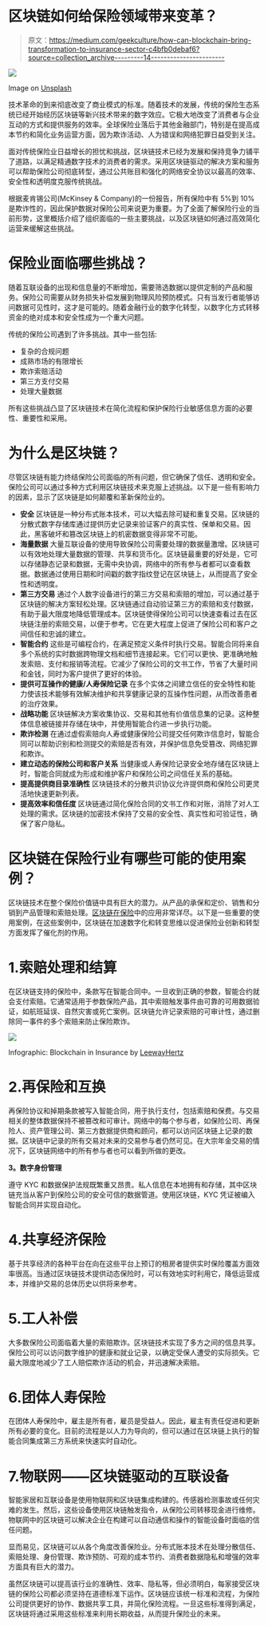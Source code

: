 # 区块链如何给保险领域带来变革？

> 原文：<https://medium.com/geekculture/how-can-blockchain-bring-transformation-to-insurance-sector-c4bfb0debaf6?source=collection_archive---------14----------------------->

![](img/d36718475ada61f9270add78c1c68d56.png)

Image on [Unsplash](https://unsplash.com/photos/5fNmWej4tAA)

技术革命的到来彻底改变了商业模式的标准。随着技术的发展，传统的保险生态系统已经开始经历区块链等新兴技术带来的数字效应。它极大地改变了消费者与企业互动的方式和提供服务的效率。全球保险业落后于其他金融部门，特别是在提高成本节约和简化业务运营方面，因为欺诈活动、人为错误和网络犯罪日益受到关注。

面对传统保险业日益增长的担忧和挑战，区块链技术已经为发展和保持竞争力铺平了道路，以满足精通数字技术的消费者的需求。采用区块链驱动的解决方案和服务可以帮助保险公司彻底转型，通过公共账目和强化的网络安全协议以最高的效率、安全性和透明度克服传统挑战。

根据麦肯锡公司(McKinsey & Company)的一份报告，所有保险中有 5%到 10%是欺诈性的，因此保护数据对保险公司来说更为重要。为了全面了解保险行业的当前形势，这里概括介绍了组织面临的一些主要挑战，以及区块链如何通过高效简化运营来缓解这些挑战。

# 保险业面临哪些挑战？

随着互联设备的出现和信息量的不断增加，需要筛选数据以提供定制的产品和服务。保险公司需要从财务损失补偿发展到物理风险预防模式。只有当发行者能够访问数据可见性时，这才是可能的。随着金融行业的数字化转型，以数字化方式转移资金的绝对成本和安全性成为一个重大问题。

传统的保险公司遇到了许多挑战。其中一些包括:

*   复杂的合规问题
*   成熟市场的有限增长
*   欺诈索赔活动
*   第三方支付交易
*   处理大量数据

所有这些挑战凸显了区块链技术在简化流程和保护保险行业敏感信息方面的必要性、重要性和采用。

# 为什么是区块链？

尽管区块链有能力终结保险公司面临的所有问题，但它确保了信任、透明和安全。保险公司可以通过多种方式利用区块链技术来克服上述挑战。以下是一些有影响力的因素，显示了区块链是如何颠覆和革新保险业的。

*   **安全** 区块链是一种分布式账本技术，可以大幅去除可疑和重复交易。区块链的分散式数字存储库通过提供历史记录来验证客户的真实性、保单和交易。因此，黑客破坏和篡改区块链上的机密数据变得非常不可能。
*   **海量数据** 大量互联设备的使用导致保险公司需要处理的数据量激增。区块链可以有效地处理大量数据的管理、共享和货币化。区块链最重要的好处是，它可以存储静态记录和数据，无需中央协调，网络中的所有参与者都可以查看数据。数据通过使用日期和时间戳的数字指纹登记在区块链上，从而提高了安全性和透明度。
*   **第三方交易** 通过个人数字设备进行的第三方交易和索赔的增加，可以通过基于区块链的解决方案轻松处理。区块链通过自动验证第三方的索赔和支付数据，有助于最大限度地降低管理成本。区块链使得保险公司可以快速查看过去在区块链注册的索赔交易，以便于参考。它在更大程度上促进了保险公司和客户之间信任和忠诚的建立。
*   **智能合约** 这些是可编程合约，在满足预定义条件时执行交易。智能合同将来自多个系统的实时数据跨物理文档和细节连接起来。它们可以更快、更准确地触发索赔、支付和报销等流程。它减少了保险公司的文书工作，节省了大量时间和金钱，同时为客户提供了更好的体验。
*   **提供可互操作的健康/人寿保险记录** 在多个实体之间建立信任的安全特性和能力使该技术能够有效解决维护和共享健康记录的互操作性问题，从而改善患者的治疗效果。
*   **战略功能** 区块链解决方案收集协议、交易和其他有价值信息集的记录。这种整体信息被链接并存储在块中，并使用智能合约进一步执行功能。
*   **欺诈检测** 在通过虚假索赔向人寿或健康保险公司提交任何欺诈信息时，智能合同可以帮助识别和检测提交的索赔是否有效，并保护信息免受篡改、网络犯罪和欺诈。
*   **建立动态的保险公司和客户关系** 当健康或人寿保险记录安全地存储在区块链上时，智能合同就成为形成和维护客户和保险公司之间信任关系的基础。
*   **提高提供商目录准确性** 区块链技术的分散共识协议允许提供商和保险公司更灵活地快速更新列表。
*   **提高效率和信任度** 区块链通过简化保险合同的文书工作和对账，消除了对人工处理的需求。区块链的加密技术保持了交易的安全性、真实性和可验证性，确保了客户隐私。

# 区块链在保险行业有哪些可能的使用案例？

区块链技术在整个保险价值链中具有巨大的潜力。从产品的承保和定价、销售和分销到产品管理和索赔处理。[区块链在保险](https://www.leewayhertz.com/blockchain-insurance-streamlining-insurance-process/)中的应用非常详尽。以下是一些重要的使用案例，在这些案例中，区块链在加速数字化和转变思维以促进保险业创新和转型方面发挥了催化剂的作用。

# 1.索赔处理和结算

在区块链支持的保险中，条款写在智能合同中。一旦收到正确的参数，智能合约就会支付索赔。它通常适用于参数保险产品，其中索赔触发事件由可靠的可用数据验证，如航班延误、自然灾害或死亡案例。区块链允许记录索赔的可审计性，通过删除同一事件的多个索赔来防止保险欺诈。

![](img/5da62dd0bb6b1668e694123b99575a06.png)

Infographic: Blockchain in Insurance by [LeewayHertz](https://www.leewayhertz.com/blockchain-insurance-streamlining-insurance-process/)

# 2.再保险和互换

再保险协议和掉期条款被写入智能合同，用于执行支付，包括索赔和保费。与交易相关的整体数据保持不被篡改和可审计。网络中的每个参与者，如保险公司、再保险人、资产管理公司、第三方数据提供商和顾问，都可以访问区块链上记录的数据。区块链中记录的所有交易对未来的交易参与者仍然可见。在大宗年金交易的情况下，区块链网络中的所有参与者也可以看到所做的更改。

**3。数字身份管理**

遵守 KYC 和数据保护法规既繁重又昂贵。私人信息在本地拥有和存储，其中区块链充当从客户到保险公司的安全可信的数据管道。使用区块链，KYC 凭证被编入智能合同并实现自动化。

# 4.共享经济保险

基于共享经济的各种平台在向在这些平台上预订的租房者提供实时保险覆盖方面效率很高。当通过区块链技术提供动态保险时，可以有效地实时利用它，降低运营成本，并维护交易的总体历史以供将来参考。

# 5.工人补偿

大多数保险公司面临着大量的索赔欺诈。区块链技术实现了多方之间的信息共享。保险公司可以访问数字维护的健康和就业记录，以确定受保人遭受的实际损失。它最大限度地减少了工人赔偿欺诈活动的机会，并迅速解决索赔。

# 6.团体人寿保险

在团体人寿保险中，雇主是所有者，雇员是受益人。因此，雇主有责任促进和更新所有必要的变化。目前的流程是以人力为导向的，但可以通过在区块链上执行的智能合同集成第三方系统来快速实时自动化。

# 7.物联网——区块链驱动的互联设备

智能家居和互联设备是使用物联网和区块链集成构建的。传感器检测事故或任何灾难的发生。然后，这些设备使用区块链触发指令，从保险公司转移现金进行维修。物联网中的区块链可以解决企业在构建可以自动通信和操作的智能设备时面临的信任问题。

显而易见，区块链可以从各个角度改善保险业。分布式账本技术在处理分散信任、索赔处理、身份管理、欺诈预防、可观的成本节约、消费者数据隐私和增强的效率方面具有巨大的潜力。

虽然区块链可以提高该行业的准确性、效率、隐私等，但必须明白，每家接受区块链的保险公司都必须坚持在道德标准下运作。区块链应该统一标准和流程，为保险公司提供更好的协作、数据共享工具，并简化保险流程。一旦这些标准得到满足，区块链将通过采用这些标准来利用长期收益，从而提升保险业的未来。